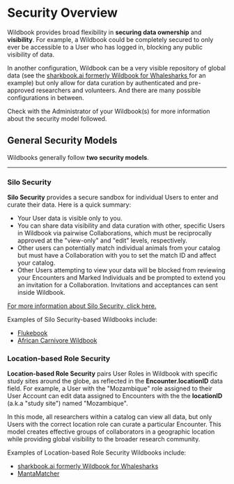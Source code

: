 # Security Overview

Wildbook provides broad flexibility in **securing data ownership** and **visibility**. For example, a Wildbook could be completely secured to only ever be accessible to a User who has logged in, blocking any public visibility of data.

In another configuration, Wildbook can be a very visible repository of global data (see the [sharkbook.ai formerly Wildbook for Whalesharks ](https://www.whaleshark.org/) for an example) but only allow for data curation by authenticated and pre-approved researchers and volunteers. And there are many possible configurations in between.

Check with the Administrator of your Wildbook(s) for more information about the security model followed.

## General Security Models

Wildbooks generally follow **two security models**.

***

### Silo Security

**Silo Security** provides a secure sandbox for individual Users to enter and curate their data. Here is a quick summary:

* Your User data is visible only to you.
* You can share data visibility and data curation with other, specific Users in Wildbook via pairwise Collaborations, which must be reciprocally approved at the "view-only" and "edit" levels, respectively.
* Other users can potentially match individual animals from your catalog but must have a Collaboration with you to set the match ID and affect your catalog.
* Other Users attempting to view your data will be blocked from reviewing your Encounters and Marked Individuals and be prompted to extend you an invitation for a Collaboration. Invitations and acceptances can sent inside Wildbook.

[For more information about Silo Security, click here.](https://wildbook.docs.wildme.org/security/silo-security/)

Examples of Silo Security-based Wildbooks include:

* [Flukebook](https://www.flukebook.org)
* [African Carnivore Wildbook](https://africancarnivore.wildbook.org)

### Location-based Role Security

**Location-based Role Security** pairs User Roles in Wildbook with specific study sites around the globe, as reflected in the **Encounter.locationID** data field. For example, a User with the "Mozambique" role assigned to their User Account can edit data assigned to Encounters with the the **locationID** (a.k.a "study site") named "Mozambique".

In this mode, all researchers within a catalog can view all data, but only Users with the correct location role can curate a particular Encounter. This model creates effective groups of collaborators in a geographic location while providing global visibility to the broader research community.

Examples of Location-based Role Security Wildbooks include:

* [sharkbook.ai formerly Wildbook for Whalesharks](https://www.whaleshark.org/)
* [MantaMatcher](https://www.mantamatcher.org)